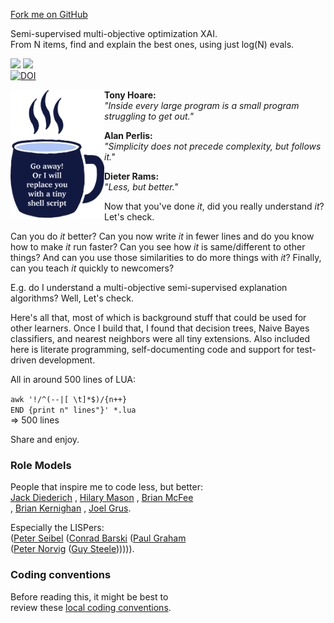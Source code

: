 <span id="forkongithub"><a href="https://github.com/timm/shortr#shortrlua--less-but-better-xai-eyes">Fork me on GitHub</a></span>

Semi-supervised multi-objective optimization XAI.   
 From N items, find and explain the best ones, using just log(N) evals.


<a href="https://github.com/timm/shortr/actions/workflows/tests.yml"><img  src="https://github.com/timm/shortr/actions/workflows/tests.yml/badge.svg"></a> <a
 href="https://opensource.org/licenses/BSD-2-Clause"><img  src="https://img.shields.io/badge/License-BSD%202--Clause-orange.svg"></a>
<br>
<a href="https://zenodo.org/badge/latestdoi/206205826"> <img  src="https://zenodo.org/badge/206205826.svg" alt="DOI"></a>


<img width=150 align=left src="https://raw.githubusercontent.com/timm/shortr/master/docs/img/cup.png">

<b>Tony Hoare:</b><br>
<em>"Inside every large program is a small program struggling to get out."</em><p>
<b>Alan Perlis:</b><br><em>"Simplicity does not precede complexity, but follows it."</em><p>
<b>Dieter Rams:</b><br><em>"Less, but better."</em>

Now that you've done _it_, did you really understand _it_? Let's check.

Can you do _it_ better?
Can you now
write _it_ in fewer lines and do you know how to make _it_ run faster?
Can you see how _it_ is same/different to other things?
And can you use those similarities to do more things with  _it_?
Finally, can you teach _it_ quickly to newcomers?


E.g. do I understand a multi-objective semi-supervised explanation algorithms?
Well, Let's check. 


Here's all that, most of which is background stuff
that could be used for other learners.  Once I build that, I found
that decision trees, Naive Bayes classifiers, and nearest neighbors
were all tiny extensions.  Also included here is literate programming,
self-documenting code and support for test-driven development.


All in around 500 lines of LUA: <br>

`awk '!/^(--|[ \t]*$)/{n++}`     
`END {print n" lines"}' *.lua`  
=> 500 lines
     
Share and enjoy.


### Role Models
People that inspire me to code less, but better:<br>
[Jack Diederich](https://www.youtube.com/watch?v=o9pEzgHorH0) 
, [Hilary Mason](https://www.youtube.com/watch?v=l2btv0yUPNQ)
, [Brian McFee](https://brianmcfee.net/papers/ismir2011_sptree.pdf)  
, [Brian Kernighan](https://www.oreilly.com/library/view/beautiful-code/9780596510046/ch01.html)
, [Joel Grus](https://github.com/joelgrus/data-science-from-scratch).<p>
Especially the LISPers: <br>
([Peter Seibel](https://gigamonkeys.com/book/)
  ([Conrad Barski](https://doc.lagout.org/programmation/Lisp/Land%20of%20Lisp_%20Learn%20to%20Program%20in%20Lisp%2C%20One%20Game%20at%20a%20Time%20%5BBarski%202010-11-15%5D.pdf)
  ([Paul Graham](http://www.paulgraham.com/onlisp.html)<br>
    ([Peter Norvig](http://norvig.com/lispy.html)
      ([Guy Steele](https://dspace.mit.edu/bitstream/handle/1721.1/5790/AIM-353.pdf?sequence=2&isAllowed=y)))))).

### Coding conventions 
Before reading this, it might  be best to    
review these [local coding conventions](https://github.com/timm/shortr/blob/master/CONTRIBUTE.md).
